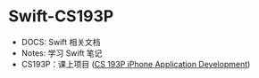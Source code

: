 # Swift-CS193P

- DOCS: Swift 相关文档
- Notes: 学习 Swift 笔记
- CS193P：课上项目 ([CS 193P iPhone Application Development](https://web.stanford.edu/class/cs193p/cgi-bin/drupal/))
